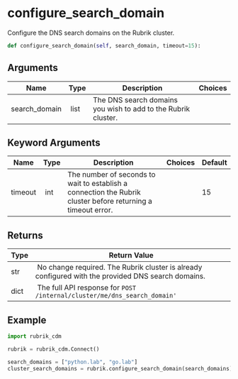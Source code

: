 # configure_search_domain

Configure the DNS search domains on the Rubrik cluster.

```py
def configure_search_domain(self, search_domain, timeout=15):
```

## Arguments

| Name        | Type | Description                                                                 | Choices |
|-------------|------|-----------------------------------------------------------------------------|---------|
| search_domain  | list | The DNS search domains you wish to add to the Rubrik cluster. |  |

## Keyword Arguments

| Name        | Type | Description                                                                 | Choices | Default |
|-------------|------|-----------------------------------------------------------------------------|---------|---------|
| timeout  | int | The number of seconds to wait to establish a connection the Rubrik cluster before returning a timeout error.  |  | 15 |

## Returns

| Type | Return Value                                                                                  |
|------|-----------------------------------------------------------------------------------------------|
| str | No change required. The Rubrik cluster is already configured with the provided DNS search domains. |
| dict | The full API response for `POST /internal/cluster/me/dns_search_domain'` |



## Example

```py
import rubrik_cdm

rubrik = rubrik_cdm.Connect()

search_domains = ["python.lab", "go.lab"]
cluster_search_domains = rubrik.configure_search_domain(search_domains)

```
